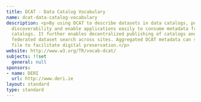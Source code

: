 ```yaml
---
title: DCAT - Data Catalog Vocabulary
name: dcat-data-catalog-vocabulary
description: <p>By using DCAT to describe datasets in data catalogs, publishers increase
  discoverability and enable applications easily to consume metadata from multiple
  catalogs. It further enables decentralized publishing of catalogs and facilitates
  federated dataset search across sites. Aggregated DCAT metadata can serve as a manifest
  file to facilitate digital preservation.</p>
website: http://www.w3.org/TR/vocab-dcat/
subjects: !!set
  general: null
sponsors:
- name: DERI
  url: http://www.deri.ie
layout: standard
type: standard
---
```


